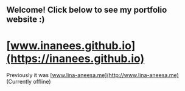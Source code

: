 ## Welcome! Click below to see my portfolio website :)
# [www.inanees.github.io](https://inanees.github.io)
Previously it was [www.lina-aneesa.me](http://www.lina-aneesa.me) (Currently offline)
